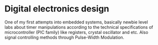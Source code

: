 # Digital electronics design

One of my first attempts into embedded systems, basically newbie level labs about timer manipulations according to the technical specifications of microcontroller (PIC family) like registers, crystal oscillator and etc. 
Also signal controlling methods through Pulse-Width Modulation.
